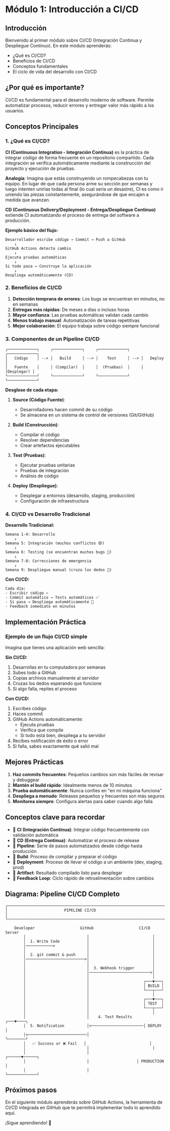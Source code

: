 # Módulo 1: Introducción a CI/CD

## Introducción

Bienvenido al primer módulo sobre CI/CD (Integración Continua y Despliegue Continuo). En este módulo aprenderás:

- ¿Qué es CI/CD?
- Beneficios de CI/CD
- Conceptos fundamentales
- El ciclo de vida del desarrollo con CI/CD

## ¿Por qué es importante?

CI/CD es fundamental para el desarrollo moderno de software. Permite automatizar procesos, reducir errores y entregar valor más rápido a los usuarios.

## Conceptos Principales

### 1. ¿Qué es CI/CD?

**CI (Continuous Integration - Integración Continua)** es la práctica de integrar código de forma frecuente en un repositorio compartido. Cada integración se verifica automáticamente mediante la construcción del proyecto y ejecución de pruebas.

**Analogía**: Imagina que estás construyendo un rompecabezas con tu equipo. En lugar de que cada persona arme su sección por semanas y luego intenten unirlas todas al final (lo cual sería un desastre), CI es como ir uniendo las piezas constantemente, asegurándose de que encajen a medida que avanzan.

**CD (Continuous Delivery/Deployment - Entrega/Despliegue Continuo)** extiende CI automatizando el proceso de entrega del software a producción.

**Ejemplo básico del flujo:**
```
Desarrollador escribe código → Commit → Push a GitHub
    ↓
GitHub Actions detecta cambio
    ↓
Ejecuta pruebas automáticas
    ↓
Si todo pasa → Construye la aplicación
    ↓
Despliega automáticamente (CD)
```

### 2. Beneficios de CI/CD

1. **Detección temprana de errores**: Los bugs se encuentran en minutos, no en semanas
2. **Entregas más rápidas**: De meses a días o incluso horas
3. **Mayor confianza**: Las pruebas automáticas validan cada cambio
4. **Menos trabajo manual**: Automatización de tareas repetitivas
5. **Mejor colaboración**: El equipo trabaja sobre código siempre funcional

### 3. Componentes de un Pipeline CI/CD

```
┌─────────────┐     ┌─────────────┐     ┌─────────────┐     ┌─────────────┐
│   Código    │ --> │   Build     │ --> │    Test     │ --> │   Deploy    │
│   Fuente    │     │ (Compilar)  │     │  (Pruebas)  │     │ (Desplegar) │
└─────────────┘     └─────────────┘     └─────────────┘     └─────────────┘
```

**Desglose de cada etapa:**

1. **Source (Código Fuente)**: 
   - Desarrolladores hacen commit de su código
   - Se almacena en un sistema de control de versiones (Git/GitHub)

2. **Build (Construcción)**:
   - Compilar el código
   - Resolver dependencias
   - Crear artefactos ejecutables

3. **Test (Pruebas)**:
   - Ejecutar pruebas unitarias
   - Pruebas de integración
   - Análisis de código

4. **Deploy (Despliegue)**:
   - Desplegar a entornos (desarrollo, staging, producción)
   - Configuración de infraestructura

### 4. CI/CD vs Desarrollo Tradicional

**Desarrollo Tradicional:**
```
Semana 1-4: Desarrollo
    ↓
Semana 5: Integración (muchos conflictos 😰)
    ↓
Semana 6: Testing (se encuentran muchos bugs 🐛)
    ↓
Semana 7-8: Correcciones de emergencia
    ↓
Semana 9: Despliegue manual (cruza los dedos 🤞)
```

**Con CI/CD:**
```
Cada día:
- Escribir código ✍️
- Commit automático → Tests automáticos ✅
- Si pasa → Despliega automáticamente 🚀
- Feedback inmediato en minutos
```

## Implementación Práctica

### Ejemplo de un flujo CI/CD simple

Imagina que tienes una aplicación web sencilla:

**Sin CI/CD:**
1. Desarrollas en tu computadora por semanas
2. Subes todo a GitHub
3. Copias archivos manualmente al servidor
4. Cruzas los dedos esperando que funcione
5. Si algo falla, repites el proceso

**Con CI/CD:**
1. Escribes código
2. Haces commit
3. GitHub Actions automáticamente:
   - Ejecuta pruebas
   - Verifica que compile
   - Si todo está bien, despliega a tu servidor
4. Recibes notificación de éxito o error
5. Si falla, sabes exactamente qué salió mal

## Mejores Prácticas

1. **Haz commits frecuentes**: Pequeños cambios son más fáciles de revisar y debuggear
2. **Mantén el build rápido**: Idealmente menos de 10 minutos
3. **Prueba automáticamente**: Nunca confíes en "en mi máquina funciona"
4. **Despliega a menudo**: Releases pequeños y frecuentes son más seguros
5. **Monitorea siempre**: Configura alertas para saber cuando algo falla

## Conceptos clave para recordar

- 🔑 **CI (Integración Continua)**: Integrar código frecuentemente con validación automática
- 🔑 **CD (Entrega Continua)**: Automatizar el proceso de release
- 🔑 **Pipeline**: Serie de pasos automatizados desde código hasta producción
- 🔑 **Build**: Proceso de compilar y preparar el código
- 🔑 **Deployment**: Proceso de llevar el código a un ambiente (dev, staging, prod)
- 🔑 **Artifact**: Resultado compilado listo para desplegar
- 🔑 **Feedback Loop**: Ciclo rápido de retroalimentación sobre cambios

## Diagrama: Pipeline CI/CD Completo

```
┌──────────────────────────────────────────────────────────────────────┐
│                         PIPELINE CI/CD                                │
└──────────────────────────────────────────────────────────────────────┘

    Developer                    GitHub                    CI/CD Server
        │                           │                            │
        │  1. Write Code            │                            │
        │────────────>              │                            │
        │                           │                            │
        │  2. git commit & push     │                            │
        │──────────────────────────>│                            │
        │                           │                            │
        │                           │  3. Webhook trigger        │
        │                           │───────────────────────────>│
        │                           │                            │
        │                           │                        ┌───▼───┐
        │                           │                        │ BUILD │
        │                           │                        └───┬───┘
        │                           │                            │
        │                           │                        ┌───▼───┐
        │                           │                        │ TEST  │
        │                           │                        └───┬───┘
        │                           │                            │
        │                           │    4. Test Results     ┌───▼────┐
        │  5. Notification          │<───────────────────────│ DEPLOY │
        │<──────────────────────────│                        └────────┘
        │   ✅ Success or ❌ Fail   │                            │
        │                           │                            │
        │                           │                     ┌──────▼──────┐
        │                           │                     │ PRODUCTION  │
        │                           │                     └─────────────┘
```

## Próximos pasos

En el siguiente módulo aprenderás sobre GitHub Actions, la herramienta de CI/CD integrada en GitHub que te permitirá implementar todo lo aprendido aquí.

¡Sigue aprendiendo! 🚀
